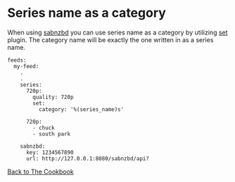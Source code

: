 # Series name as a category

When using [sabnzbd](/Plugins/sabnzbd) you can use series name as a category by utilizing [set](/Plugins/set) plugin. The category name will be exactly the one written in as a series name.

```
feeds:
  my-feed:
    .
    .
    series:
      720p: 
        quality: 720p
        set:
          category: '%(series_name)s'

      720p:
        - chuck
        - south park

    sabnzbd:
      key: 1234567890
      url: http://127.0.0.1:8080/sabnzbd/api?
```

[Back to The Cookbook](/Cookbook)